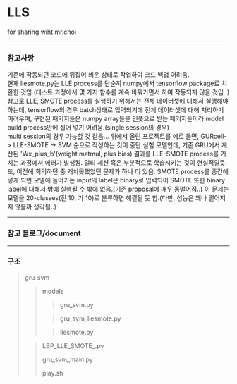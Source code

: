 # LLS
for sharing wiht mr.choi
- - - 
### 참고사항 
 기존에 작동되던 코드에 뒤집어 씌운 상태로 작업하여 코드 백업 어려움.  
 현재 llesmote.py는 LLE process를 단순히 numpy에서 tensorflow package로 치환한 것임.(테스트 과정에서 몇 가지 함수를 계속 바꿔가면서 하여 작동되지 않을 것임..)  
 참고로 LLE, SMOTE process를 실행하기 위해서는 전체 데이터셋에 대해서 실행해야 하는데, tensorflow의 경우 batch상태로 입력되기에 전체 데이터셋에 대해 처리하기 어려우며, 구현된 패키지들은 numpy array들을 인풋으로 받는 패키지들이라 model build process안에 집어 넣기 어려움.(single session의 경우)      
 multi session의 경우 가능할 것 같음... 위에서 올린 프로젝트를 예로 들면, GURcell-> LLE-SMOTE -> SVM 순으로 작성하는 것이 중단 실험 모델인데, 기존 GRU에서 계산된 'Wx_plus_b'(weight matmul, plus bias) 결과를 LLE-SMOTE process를 거치는 과정에서 에러가 발생됨. 멀티 세션 혹은 부분적으로 학습시키는 것이 현실적일듯.  
 또, 이전에 회의하던 중 캐치못했었던 문제가 하나 더 있음. SMOTE process를 중간에 넣게 되면 모델에 들어가는 input의 label은 binary로 입력되어 SMOTE 또한 binary label에 대해서 밖에 실행될 수 밖에 없음.(기존 proposal에 매우 동떨어짐..) 이 문제는 모델을 20-classes(진 10, 가 10)로 분류하면 해결될 듯 함.(다만, 성능은 꽤나 떨어지지 않을까 생각됨..)  
 
 
 


- - - 
### 참고 블로그/document


- - -
### 구조
>gru-svm
>
>>models
>>
>>>gru_svm.py
>>
>>>gru_svm_llesmote.py
>>
>>>llesmote.py
>
>>LBP_LLE_SMOTE_.py
>>
>>gru_svm_main.py
>>
>>play.sh
